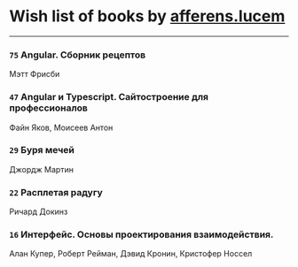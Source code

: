 # Wish list of books by [afferens.lucem](http://vk.com/id196071655)
---

### `75` Angular. Сборник рецептов
Мэтт Фрисби

### `47` Angular и Typescript. Сайтостроение для профессионалов
Файн Яков, Моисеев Антон

### `29` Буря мечей
Джордж Мартин

### `22` Расплетая радугу
Ричард Докинз

### `16` Интерфейс. Основы проектирования взаимодействия.
Алан Купер, Роберт Рейман, Дэвид Кронин, Кристофер Носсел

